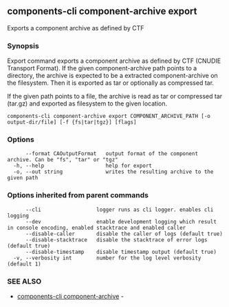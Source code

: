 ## components-cli component-archive export

Exports a component archive as defined by CTF

### Synopsis


Export command exports a component archive as defined by CTF (CNUDIE Transport Format).
If the given component-archive path points to a directory, the archive is expected to be a extracted component-archive on the filesystem.
Then it is exported as tar or optionally as compressed tar.

If the given path points to a file, the archive is read as tar or compressed tar (tar.gz) and exported as filesystem to the given location.


```
components-cli component-archive export COMPONENT_ARCHIVE_PATH [-o output-dir/file] [-f {fs|tar|tgz}] [flags]
```

### Options

```
      --format CAOutputFormat   output format of the component archive. Can be "fs", "tar" or "tgz"
  -h, --help                    help for export
  -o, --out string              writes the resulting archive to the given path
```

### Options inherited from parent commands

```
      --cli                  logger runs as cli logger. enables cli logging
      --dev                  enable development logging which result in console encoding, enabled stacktrace and enabled caller
      --disable-caller       disable the caller of logs (default true)
      --disable-stacktrace   disable the stacktrace of error logs (default true)
      --disable-timestamp    disable timestamp output (default true)
  -v, --verbosity int        number for the log level verbosity (default 1)
```

### SEE ALSO

* [components-cli component-archive](components-cli_component-archive.md)	 - 

